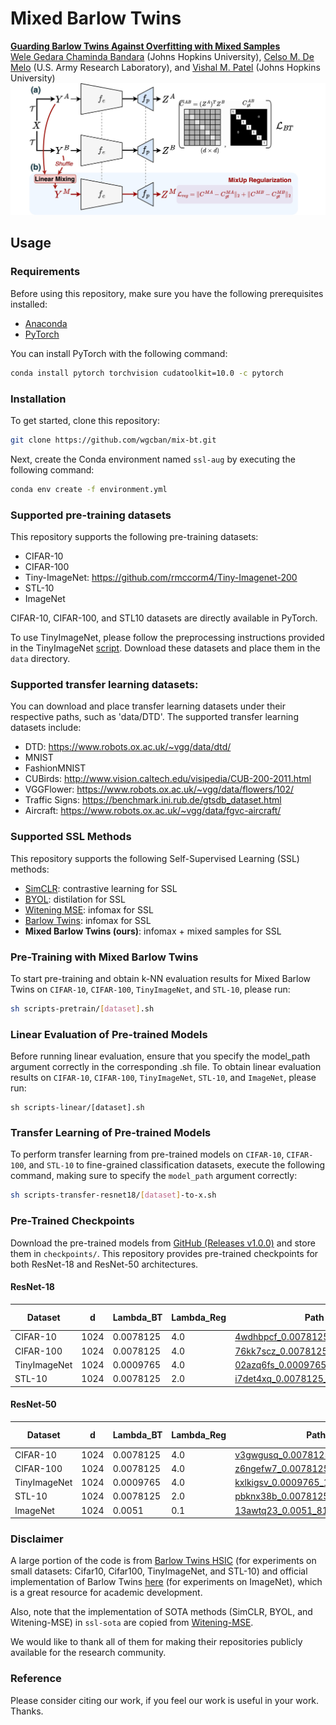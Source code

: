 # Mixed Barlow Twins
[**Guarding Barlow Twins Against Overfitting with Mixed Samples**](https://arxiv.org/pdf/)<br>
[Wele Gedara Chaminda Bandara](https://www.wgcban.com) (Johns Hopkins University), [Celso M. De Melo](https://celsodemelo.net) (U.S. Army Research Laboratory), and [Vishal M. Patel](https://engineering.jhu.edu/vpatel36/) (Johns Hopkins University) <br>
![mask-vis-1](mix-bt.jpg)

## Usage
### Requirements

Before using this repository, make sure you have the following prerequisites installed:

- [Anaconda](https://www.anaconda.com/download/)
- [PyTorch](https://pytorch.org)

You can install PyTorch with the following command:
```bash
conda install pytorch torchvision cudatoolkit=10.0 -c pytorch
```

### Installation

To get started, clone this repository:
```bash
git clone https://github.com/wgcban/mix-bt.git
```

Next, create the Conda environment named `ssl-aug` by executing the following command:
```bash
conda env create -f environment.yml
```

### Supported pre-training datasets

This repository supports the following pre-training datasets:
- CIFAR-10
- CIFAR-100
- Tiny-ImageNet: https://github.com/rmccorm4/Tiny-Imagenet-200
- STL-10
- ImageNet

CIFAR-10, CIFAR-100, and STL10 datasets are directly available in PyTorch. 

To use TinyImageNet, please follow the preprocessing instructions provided in the TinyImageNet [script](https://gist.github.com/moskomule/2e6a9a463f50447beca4e64ab4699ac4). Download these datasets and place them in the `data` directory.

### Supported transfer learning datasets:
You can download and place transfer learning datasets under their respective paths, such as 'data/DTD'. The supported transfer learning datasets include:
- DTD: https://www.robots.ox.ac.uk/~vgg/data/dtd/ 
- MNIST
- FashionMNIST
- CUBirds: http://www.vision.caltech.edu/visipedia/CUB-200-2011.html
- VGGFlower: https://www.robots.ox.ac.uk/~vgg/data/flowers/102/
- Traffic Signs: https://benchmark.ini.rub.de/gtsdb_dataset.html
- Aircraft: https://www.robots.ox.ac.uk/~vgg/data/fgvc-aircraft/

### Supported SSL Methods

This repository supports the following Self-Supervised Learning (SSL) methods:

- [SimCLR](https://arxiv.org/abs/2002.05709): contrastive learning for SSL 
- [BYOL](https://arxiv.org/abs/2006.07733): distilation for SSL
- [Witening MSE](http://proceedings.mlr.press/v139/ermolov21a/ermolov21a.pdf): infomax for SSL
- [Barlow Twins](https://arxiv.org/abs/2103.03230): infomax for SSL
- **Mixed Barlow Twins (ours)**: infomax + mixed samples for SSL

### Pre-Training with Mixed Barlow Twins
To start pre-training and obtain k-NN evaluation results for Mixed Barlow Twins on `CIFAR-10`, `CIFAR-100`, `TinyImageNet`, and `STL-10`, please run:
```bash
sh scripts-pretrain/[dataset].sh
```

### Linear Evaluation of Pre-trained Models
Before running linear evaluation, ensure that you specify the model_path argument correctly in the corresponding .sh file. To obtain linear evaluation results on `CIFAR-10`, `CIFAR-100`, `TinyImageNet`, `STL-10`, and `ImageNet`, please run:
```
sh scripts-linear/[dataset].sh
```

### Transfer Learning of Pre-trained Models
To perform transfer learning from pre-trained models on `CIFAR-10`, `CIFAR-100`, and `STL-10` to fine-grained classification datasets, execute the following command, making sure to specify the `model_path` argument correctly:
```bash
sh scripts-transfer-resnet18/[dataset]-to-x.sh
```

### Pre-Trained Checkpoints
Download the pre-trained models from [GitHub (Releases v1.0.0)](https://github.com/wgcban/mix-bt/releases/tag/v1.0.0) and store them in `checkpoints/`. This repository provides pre-trained checkpoints for both ResNet-18 and ResNet-50 architectures.

#### ResNet-18
| Dataset        |  d   | Lambda_BT | Lambda_Reg | Path to Pretrained Model | KNN Acc. | Linear Acc. |
| ----------     | ---  | ---------- | ---------- | ------------------------ | -------- | ----------- |
| CIFAR-10       | 1024 | 0.0078125  | 4.0        | [4wdhbpcf_0.0078125_1024_256_cifar10_model.pth](https://github.com/wgcban/mix-bt/releases/download/v1.0.0/4wdhbpcf_0.0078125_1024_256_cifar10_model.pth)     | 90.52    | 92.58        |
| CIFAR-100      | 1024 | 0.0078125  | 4.0        | [76kk7scz_0.0078125_1024_256_cifar100_model.pth](https://github.com/wgcban/mix-bt/releases/download/v1.0.0/76kk7scz_0.0078125_1024_256_cifar100_model.pth)     | 61.25     | 69.31        |
| TinyImageNet   | 1024 | 0.0009765  | 4.0        | [02azq6fs_0.0009765_1024_256_tiny_imagenet_model.pth](https://github.com/wgcban/mix-bt/releases/download/v1.0.0/02azq6fs_0.0009765_1024_256_tiny_imagenet_model.pth)     | 38.11    | 51.67        |
| STL-10         | 1024 | 0.0078125  | 2.0        | [i7det4xq_0.0078125_1024_256_stl10_model.pth](https://github.com/wgcban/mix-bt/releases/download/v1.0.0/i7det4xq_0.0078125_1024_256_stl10_model.pth)     | 88.94     | 91.02        |

#### ResNet-50
| Dataset        |  d   | Lambda_BT | Lambda_Reg | Path to Pretrained Model | KNN Acc. | Linear Acc. |
| ----------     | ---  | ---------- | ---------- | ------------------------ | -------- | ----------- |
| CIFAR-10       | 1024 | 0.0078125  | 4.0        | [v3gwgusq_0.0078125_1024_256_cifar10_model.pth](https://github.com/wgcban/mix-bt/releases/download/v1.0.0/v3gwgusq_0.0078125_1024_256_cifar10_model.pth)     | 91.39     | 93.89        |
| CIFAR-100      | 1024 | 0.0078125  | 4.0        | [z6ngefw7_0.0078125_1024_256_cifar100_model.pth](https://github.com/wgcban/mix-bt/releases/download/v1.0.0/z6ngefw7_0.0078125_1024_256_cifar100_model.pth)     | 64.32     | 72.51        |
| TinyImageNet   | 1024 | 0.0009765  | 4.0        | [kxlkigsv_0.0009765_1024_256_tiny_imagenet_model.pth](https://github.com/wgcban/mix-bt/releases/download/v1.0.0/kxlkigsv_0.0009765_1024_256_tiny_imagenet_model.pth)     | 42.21     | 51.84        |
| STL-10         | 1024 | 0.0078125  | 2.0        | [pbknx38b_0.0078125_1024_256_stl10_model.pth](https://github.com/wgcban/mix-bt/releases/download/v1.0.0/pbknx38b_0.0078125_1024_256_stl10_model.pth)     | 87.79     | 91.70        |
| ImageNet       | 1024 | 0.0051  | 0.1        | [13awtq23_0.0051_8192_1024_imagenet_0.1_resnet50.pth](https://github.com/wgcban/mix-bt/releases/download/v1.0.0/13awtq23_0.0051_8192_1024_imagenet_0.1_resnet50.pth)     | -     | 72.1        |

### Disclaimer
A large portion of the code is from [Barlow Twins HSIC](https://github.com/yaohungt/Barlow-Twins-HSIC) (for experiments on small datasets: Cifar10, Cifar100, TinyImageNet, and STL-10) and official implementation of Barlow Twins [here](https://github.com/facebookresearch/barlowtwins) (for experiments on ImageNet), which is a great resource for academic development.

Also, note that the implementation of SOTA methods (SimCLR, BYOL, and Witening-MSE) in `ssl-sota` are copied from [Witening-MSE](https://github.com/htdt/self-supervised).

We would like to thank all of them for making their repositories publicly available for the research community.

### Reference
Please consider citing our work, if you feel our work is useful in your work. Thanks.
```
```

